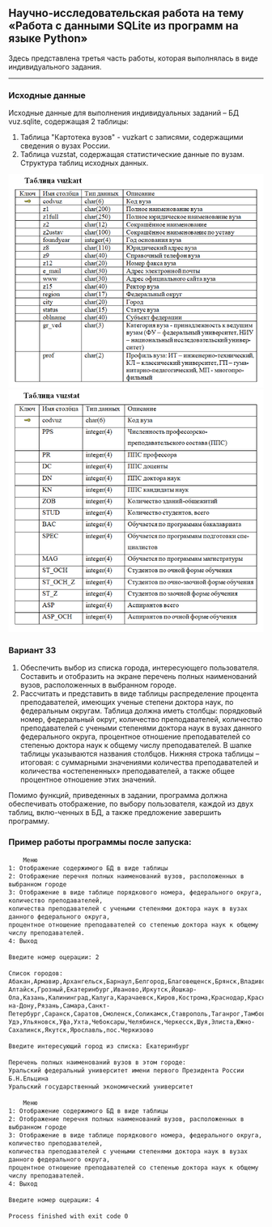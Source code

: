 ## Научно-исследовательская работа на тему «Работа с данными SQLite из программ на языке Python» 
Здесь представлена третья часть работы, которая выполнялась в виде индивидуального задания.
___

### Исходные данные
Исходные данные для выполнения индивидуальных заданий – БД vuz.sqlite, содержащая 2 таблицы:   
1)	Таблица "Картотека вузов"  - vuzkart  с записями, содержащими сведения о вузах России.
2)	Таблица vuzstat, содержащая статистические данные по вузам.
Структура таблиц исходных данных.

![vuzkart](https://github.com/ArtemKitayskiy/NIR/blob/master/vuzkart.png)
![vuzstat](https://github.com/ArtemKitayskiy/NIR/blob/master/vuzstat.png)

### Вариант 33
1. Обеспечить выбор из списка города, интересующего пользователя. Составить и отобразить на экране перечень полных наименований вузов, расположенных в выбранном городе.  
2. Рассчитать и представить в виде таблицы распределение процента преподавателей, имеющих ученые степени доктора наук, по федеральным округам. Таблица должна иметь столбцы: порядковый номер, федеральный округ, количество преподавателей, количество преподавателей с учеными степенями доктора наук в вузах данного федерального округа, процентное отношение преподавателей со степенью доктора наук к общему числу преподавателей. В шапке таблицы указываются названия столбцов. Нижняя строка таблицы – итоговая: с суммарными значениями количества преподавателей и количества «остепененных» преподавателей, а также общее процентное отношение этих значений.

Помимо функций, приведенных в задании, программа должна обеспечивать отображение, по выбору пользователя, каждой из двух таблиц, вклю-ченных в БД, а также предложение завершить программу.

### Пример работы программы после запуска:

```
	Меню
1: Отображение содержимого БД в виде таблицы
2: Отображение перечня полных наименований вузов, расположенных в выбранном городе
3: Отображение в виде таблице порядкового номера, федерального округа, количество преподавателей,
количества преподавателей с учеными степенями доктора наук в вузах данного федерального округа,
процентное отношение преподавателей со степенью доктора наук к общему числу преподавателей.
4: Выход

Введите номер оцерации: 2

Список городов:
Абакан,Армавир,Архангельск,Барнаул,Белгород,Благовещенск,Брянск,Владивосток,Владикавказ,Владимир,Воронеж,Горно-Алтайск,Грозный,Екатеринбург,Иваново,Иркутск,Йошкар-Ола,Казань,Калининград,Калуга,Карачаевск,Киров,Кострома,Краснодар,Красноярск,Липецк,Магадан,Махачкала,Москва,Мурманск,НижнийНовгород,Новокузнецк,Новосибирск,Омск,Оренбург,Пенза,Пермь,Псков,Ростов-на-Дону,Рязань,Самара,Санкт-Петербург,Саранск,Саратов,Смоленск,Соликамск,Ставрополь,Таганрог,Тамбов,Тверь,Тольятти,Томск,Улан-Удэ,Ульяновск,Уфа,Ухта,Чебоксары,Челябинск,Черкесск,Шуя,Элиста,Южно-Сахалинск,Якутск,Ярославль,пос.Черкизово

Введите интересующий город из списка: Екатеринбург

Перечень полных наименований вузов в этом городе: 
Уральский федеральный университет имени первого Президента России Б.Н.Ельцина                                                                                                                           
Уральский государственный экономический университет                                                                                                                                                     

	Меню
1: Отображение содержимого БД в виде таблицы
2: Отображение перечня полных наименований вузов, расположенных в выбранном городе
3: Отображение в виде таблице порядкового номера, федерального округа, количество преподавателей,
количества преподавателей с учеными степенями доктора наук в вузах данного федерального округа,
процентное отношение преподавателей со степенью доктора наук к общему числу преподавателей.
4: Выход

Введите номер оцерации: 4

Process finished with exit code 0
```
